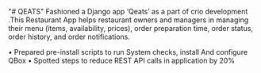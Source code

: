 "# QEATS" 
Fashioned a Django app ‘Qeats’ as a part of crio development .This Restaurant App helps restaurant
owners and managers in managing their menu (items, availability, prices), order preparation time, order
status, order history, and order notifications.


• Prepared pre-install scripts to run System checks, install And configure QBox
• Spotted steps to reduce REST API calls in application by 20%
